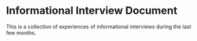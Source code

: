 # Informational Interview Document

This is a collection of experiences of informational interviews during the last few months. 